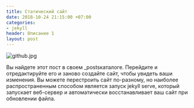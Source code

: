```yaml
---
title: Статический сайт
date: 2018-10-24 21:15:00 +07:00
categories:
- jekyll
header: Описание 1
layout: post
---
```


![github.jpg](/uploads/github.jpg)

Вы найдете этот пост в своем _postsкаталоге. Перейдите и отредактируйте его и заново создайте сайт, чтобы увидеть ваши изменения. Вы можете перестроить сайт по-разному, но наиболее распространенным способом является запуск jekyll serve, который запускает веб-сервер и автоматически восстанавливает ваш сайт при обновлении файла.
